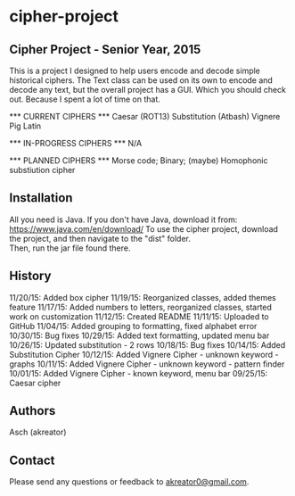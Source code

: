 # cipher-project

Cipher Project - Senior Year, 2015
----------------------------------
This is a project I designed to help users encode and decode simple historical ciphers.
The Text class can be used on its own to encode and decode any text, but the overall 
project has a GUI.  Which you should check out.  Because I spent a lot of time on that.

*** CURRENT CIPHERS ***
Caesar (ROT13)
Substitution (Atbash)
Vignere
Pig Latin

*** IN-PROGRESS CIPHERS ***
N/A

*** PLANNED CIPHERS ***
Morse code; Binary; 
(maybe) Homophonic substiution cipher


Installation
------------
All you need is Java.  If you don't have Java, download it from: https://www.java.com/en/download/
To use the cipher project, download the project, and then navigate to the "dist" folder.  
Then, run the jar file found there. 


History
-------
11/20/15: Added box cipher
11/19/15: Reorganized classes, added themes feature
11/17/15: Added numbers to letters, reorganized classes, started work on customization
11/12/15: Created README
11/11/15: Uploaded to GitHub 
11/04/15: Added grouping to formatting, fixed alphabet error
10/30/15: Bug fixes
10/29/15: Added text formatting, updated menu bar
10/26/15: Updated substitution - 2 rows
10/18/15: Bug fixes
10/14/15: Added Substitution Cipher
10/12/15: Added Vignere Cipher - unknown keyword - graphs
10/11/15: Added Vignere Cipher - unknown keyword - pattern finder
10/01/15: Added Vignere Cipher - known keyword, menu bar
09/25/15: Caesar cipher


Authors
-------
Asch (akreator)

Contact
-------
Please send any questions or feedback to akreator0@gmail.com.  
